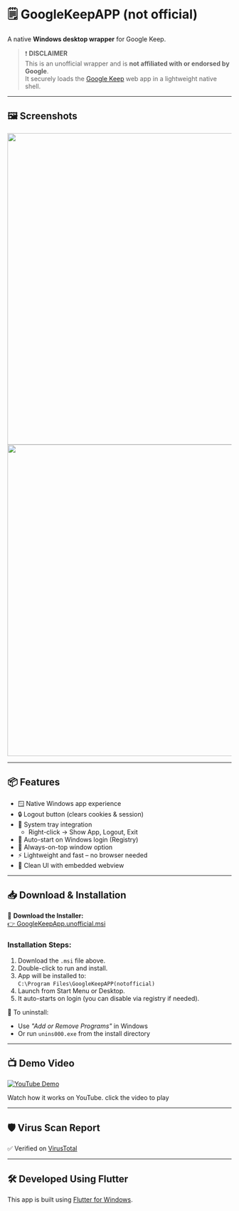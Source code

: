 # 🗒️ GoogleKeepAPP (not official)

A native **Windows desktop wrapper** for Google Keep.

> ❗ **DISCLAIMER**  
> This is an unofficial wrapper and is **not affiliated with or endorsed by Google**.  
> It securely loads the [Google Keep](https://keep.google.com) web app in a lightweight native shell.

---

## 🖼️ Screenshots

<img src="https://github.com/user-attachments/assets/0858ae9f-af87-4666-ba4f-62352c931def" width="700" />
<img src="https://github.com/user-attachments/assets/db9c7142-79f2-44ce-8b49-8f404b593f5e" width="700" />

---

## 📦 Features

- 🪟 Native Windows app experience
- 🔒 Logout button (clears cookies & session)
- 🧲 System tray integration  
  - Right-click → Show App, Logout, Exit
- 🚀 Auto-start on Windows login (Registry)
- 📌 Always-on-top window option
- ⚡ Lightweight and fast – no browser needed
- 🎯 Clean UI with embedded webview

---

## 📥 Download & Installation

🔽 **Download the Installer:**  
[👉 GoogleKeepApp.unofficial.msi](https://github.com/Tanay2920003/GoogleKeepApp-unofficial-/releases/download/1.0/GoogleKeepApp.unofficial.msi)

### Installation Steps:
1. Download the `.msi` file above.
2. Double-click to run and install.
3. App will be installed to:  
   `C:\Program Files\GoogleKeepAPP(notofficial)`
4. Launch from Start Menu or Desktop.
5. It auto-starts on login (you can disable via registry if needed).

🧹 To uninstall:  
- Use *"Add or Remove Programs"* in Windows  
- Or run `unins000.exe` from the install directory

---

## 📺 Demo Video

[![YouTube Demo](https://img.youtube.com/vi/1wp718yzn3M/0.jpg)](https://youtu.be/1wp718yzn3M)

Watch how it works on YouTube. click the video to play

---

## 🛡️ Virus Scan Report

✅ Verified on [VirusTotal](https://www.virustotal.com/gui/file/ffff74e0fbd7a507ea21f18e08c5cd0222ede382e6ba0ba1820a5252034b9fda/detection)

---

## 🛠 Developed Using Flutter

This app is built using [Flutter for Windows](https://docs.flutter.dev/platform-integration/windows).


